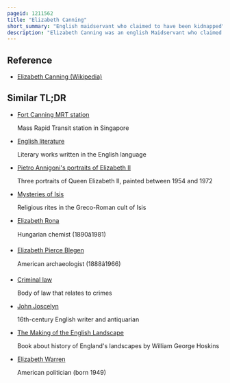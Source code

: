 ```yaml
---
pageid: 1211562
title: "Elizabeth Canning"
short_summary: "English maidservant who claimed to have been kidnapped"
description: "Elizabeth Canning was an english Maidservant who claimed to have been kidnapped and held against her will in a Hayloft for almost a Month. She eventually became central to one of the most famous english criminal Mysteries of the 18th Century."
---
```


## Reference

- [Elizabeth Canning (Wikipedia)](https://en.wikipedia.org/?curid=1211562)

## Similar TL;DR

- [Fort Canning MRT station](/tldr/en/fort-canning-mrt-station)

  Mass Rapid Transit station in Singapore

- [English literature](/tldr/en/english-literature)

  Literary works written in the English language

- [Pietro Annigoni's portraits of Elizabeth II](/tldr/en/pietro-annigonis-portraits-of-elizabeth-ii)

  Three portraits of Queen Elizabeth II, painted between 1954 and 1972

- [Mysteries of Isis](/tldr/en/mysteries-of-isis)

  Religious rites in the Greco-Roman cult of Isis

- [Elizabeth Rona](/tldr/en/elizabeth-rona)

  Hungarian chemist (1890â1981)

- [Elizabeth Pierce Blegen](/tldr/en/elizabeth-pierce-blegen)

  American archaeologist (1888â1966)

- [Criminal law](/tldr/en/criminal-law)

  Body of law that relates to crimes

- [John Joscelyn](/tldr/en/john-joscelyn)

  16th-century English writer and antiquarian

- [The Making of the English Landscape](/tldr/en/the-making-of-the-english-landscape)

  Book about history of England's landscapes by William George Hoskins

- [Elizabeth Warren](/tldr/en/elizabeth-warren)

  American politician (born 1949)
